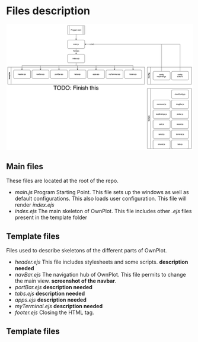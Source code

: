 # Files description
![files arch](imgs/arch.svg "OwnPlot File's Architechure")

## Main files
These files are located at the root of the repo.
- *main.js*
Program Starting Point. This file sets up the windows as well as default configurations. 
This also loads user configuration. This file will render *index.ejs*
- *index.ejs*
The main skeleton of OwnPlot. This file includes other *.ejs* files present in the template folder

## Template files
Files used to describe skeletons of the different parts of OwnPlot.
- *header.ejs*
This file includes stylesheets and some scripts. **description needed**
- *navBar.ejs*
The navigation hub of OwnPlot. This file permits to change the main view. **screenshot of the navbar**.
- *portBar.ejs*
**description needed**
- *tabs.ejs*
**description needed**
- *apps.ejs*
**description needed**
- *myTerminal.ejs*
**description needed**
- *footer.ejs*
Closing the HTML tag.

## Template files
